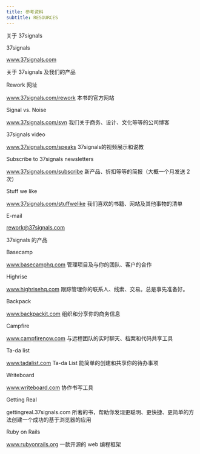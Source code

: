 ```yaml
---
title: 参考资料
subtitle: RESOURCES
---
```


关于 37signals

37signals

www.37signals.com

关于 37signals 及我们的产品

Rework 网址

www.37signals.com/rework 本书的官方网站

Signal vs. Noise

www.37signals.com/svn 我们关于商务、设计、文化等等的公司博客

37signals video

www.37signals.com/speaks 37signals的视频展示和说教

Subscribe to 37signals newsletters

www.37signals.com/subscribe 新产品、折扣等等的简报（大概一个月发送 2 次）

Stuff we like

www.37signals.com/stuffwelike 我们喜欢的书籍、网站及其他事物的清单

E-mail

rework@37signals.com


37signals 的产品

Basecamp

www.basecamphq.com 管理项目及与你的团队、客户的合作

Highrise

www.highrisehq.com 跟踪管理你的联系人、线索、交易。总是事先准备好。

Backpack

www.backpackit.com 组织和分享你的商务信息

Campfire

www.campfirenow.com 与远程团队的实时聊天、档案和代码共享工具

Ta-da list

www.tadalist.com Ta-da List 能简单的创建和共享你的待办事项

Writeboard

www.writeboard.com 协作书写工具

Getting Real

gettingreal.37signals.com 所著的书，帮助你发现更聪明、更快捷、更简单的方法创建一个成功的基于浏览器的应用

Ruby on Rails

www.rubyonrails.org 一款开源的 web 编程框架
